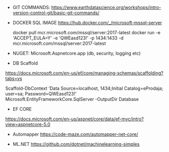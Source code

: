* GIT COMMANDS: https://www.earthdatascience.org/workshops/intro-version-control-git/basic-git-commands/


* DOCKER SQL IMAGE https://hub.docker.com/_/microsoft-mssql-server

    docker pull mcr.microsoft.com/mssql/server:2017-latest
    docker run -e 'ACCEPT_EULA=Y' -e 'QWEasd123!' -p 1434:1433 -d mcr.microsoft.com/mssql/server:2017-latest

* NUGET: Microsoft.Aspnetcore.app (db, security, logging etc)



* DB Scaffold

https://docs.microsoft.com/en-us/ef/core/managing-schemas/scaffolding?tabs=vs

Scaffold-DbContext 'Data Source=localhost, 1434;Initial Catalog=eProdaja; user=sa; Password=QWEasd123!' Microsoft.EntityFrameworkCore.SqlServer -OutputDir Database


* EF CORE

https://docs.microsoft.com/en-us/aspnet/core/data/ef-mvc/intro?view=aspnetcore-5.0


* Automapper
https://code-maze.com/automapper-net-core/

* ML.NET
https://github.com/dotnet/machinelearning-simples